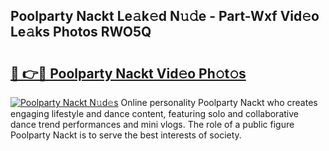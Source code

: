## Poolparty Nackt Le𝚊k𝚎d N𝚞𝚍e - Part-Wxf Vid𝚎o Le𝚊ks Photos RWO5Q

# <h2><a href="http://fb465x.evod.top/?m=Poolparty+Nackt">🔗 👉🔴 Poolparty Nackt Vid𝚎o Ph𝚘t𝚘s</a></h2>

[![Poolparty Nackt N𝚞d𝚎s](https://i.imgur.com/8V9OHl7.gif)](http://fb465x.evod.top/?m=Poolparty+Nackt)
Online personality Poolparty Nackt who creates engaging lifestyle and dance content, featuring solo and collaborative dance trend performances and mini vlogs. The role of a public figure Poolparty Nackt is to serve the best interests of society. 

